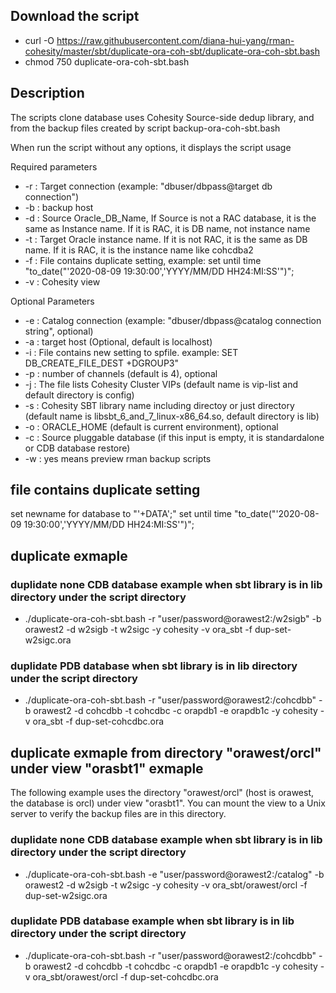 ## Download the script
- curl -O https://raw.githubusercontent.com/diana-hui-yang/rman-cohesity/master/sbt/duplicate-ora-coh-sbt/duplicate-ora-coh-sbt.bash
- chmod 750 duplicate-ora-coh-sbt.bash

## Description
The scripts clone database uses Cohesity Source-side dedup library, and from the backup files created by script backup-ora-coh-sbt.bash

When run the script without any options, it displays the script usage

Required parameters

- -r : Target connection (example: "dbuser/dbpass@target db connection")
- -b : backup host
- -d : Source Oracle_DB_Name, If Source is not a RAC database, it is the same as Instance name. If it is RAC, it is DB name, not instance name
- -t : Target Oracle instance name. If it is not RAC, it is the same as DB name. If it is RAC, it is the instance name like cohcdba2
- -f : File contains duplicate setting, example: set until time "to_date("'2020-08-09 19:30:00','YYYY/MM/DD HH24:MI:SS'")";
- -v : Cohesity view

Optional Parameters

- -e : Catalog connection (example: "dbuser/dbpass@catalog connection string", optional)
- -a : target host (Optional, default is localhost)
- -i : File contains new setting to spfile. example: SET DB_CREATE_FILE_DEST +DGROUP3"
- -p : number of channels (default is 4), optional
- -j : The file lists Cohesity Cluster VIPs (default name is vip-list and default directory is config)
- -s : Cohesity SBT library name including directoy or just directory (default name is libsbt_6_and_7_linux-x86_64.so, default directory is lib)
- -o : ORACLE_HOME (default is current environment), optional
- -c : Source pluggable database (if this input is empty, it is standardalone or CDB database restore)
- -w : yes means preview rman backup scripts 

## file contains duplicate setting
set newname for database to "'+DATA';"
set until time \"to_date("'2020-08-09 19:30:00','YYYY/MM/DD HH24:MI:SS'")\";

## duplicate exmaple

### duplidate none CDB database example when sbt library is in lib directory under the script directory
- ./duplicate-ora-coh-sbt.bash -r "user/password@orawest2:/w2sigb" -b orawest2 -d w2sigb -t w2sigc -y cohesity -v ora_sbt -f dup-set-w2sigc.ora
### duplidate PDB database when sbt library is in lib directory under the script directory
- ./duplicate-ora-coh-sbt.bash -r "user/password@orawest2:/cohcdbb" -b orawest2 -d cohcdbb -t cohcdbc -c orapdb1 -e orapdb1c -y cohesity -v ora_sbt -f dup-set-cohcdbc.ora
  
## duplicate exmaple from directory "orawest/orcl" under view "orasbt1" exmaple
The following example uses the directory "orawest/orcl" (host is orawest, the database is orcl) under view "orasbt1". You can mount the view to a Unix server to verify the backup files are in this directory.

### duplidate none CDB database example when sbt library is in lib directory under the script directory
- ./duplicate-ora-coh-sbt.bash -e "user/password@orawest2:/catalog" -b orawest2 -d w2sigb -t w2sigc -y cohesity -v ora_sbt/orawest/orcl -f dup-set-w2sigc.ora
### duplidate PDB database example when sbt library is in lib directory under the script directory
- ./duplicate-ora-coh-sbt.bash -r "user/password@orawest2:/cohcdbb" -b orawest2 -d cohcdbb -t cohcdbc -c orapdb1 -e orapdb1c -y cohesity -v ora_sbt/orawest/orcl -f dup-set-cohcdbc.ora
